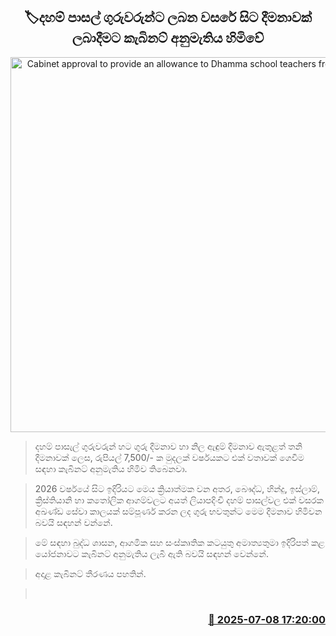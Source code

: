 <p align='center'><b><h2 align='center' title='Cabinet approval to provide an allowance to Dhamma school teachers from next year'>🏷දහම් පාසල් ගුරුවරුන්ට ලබන වසරේ සිට දීමනාවක් ලබාදීමට කැබිනට් අනුමැතිය හිමිවේ</h2></b></p>
<p align='center'><img src='https://helakuru.sgp1.cdn.digitaloceanspaces.com/esana/images/lib/dahampasal-teachers.jpg' width='600' alt='Cabinet approval to provide an allowance to Dhamma school teachers from next year'></p>

> දහම් පාසැල් ගුරුවරුන් හට ගුරු දීමනාව හා නිල ඇඳුම් දීමනාව ඇතුළත් තනි දීමනාවක් ලෙස, රුපියල් 7,500/- ක මුදලක් වර්ෂයකට එක් වතාවක් ගෙවීම සඳහා කැබිනට් අනුමැතිය හිමිව තිබෙනවා.

> 2026 වර්ෂයේ සිට ඉදිරියට මෙය ක්‍රියාත්මක වන අතර, බෞද්ධ, හින්දු, ඉස්ලාම්, ක්‍රිස්තියානි හා කතෝලික ආගම්වලට අයත් ලියාපදිංචි දහම් පාසල්වල එක් වසරක අඛණ්ඩ සේවා කාලයක් සම්පූර්ණ කරන ලද ගුරු භවතුන්ට මෙම දීමනාව හිමිවන බවයි සඳහන් වන්නේ.

> මේ සඳහා බුද්ධ ශාසන, ආගමික සහ සංස්කෘතික කටයුතු අමාත්‍යතුමා ඉදිරිපත් කළ යෝජනාවට කැබිනට් අනුමැතිය ලැබී ඇති බවයි සඳහන් වෙන්නේ.

> අදාළ කැබිනට් තීරණය පහතින්.

>  



<h3 align='right'><a href='https://www.helakuru.lk/esana/p/111701/'>📅 2025-07-08 17:20:00</a></h3>
